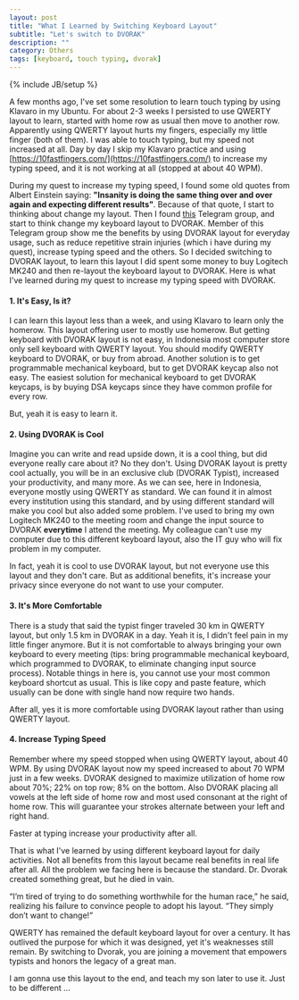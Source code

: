 ```yaml
---
layout: post
title: "What I Learned by Switching Keyboard Layout"
subtitle: "Let's switch to DVORAK"
description: ""
category: Others
tags: [keyboard, touch typing, dvorak]
---
```

{% include JB/setup %}

A few months ago, I've set some resolution to learn touch typing by using Klavaro in my Ubuntu. For about 2-3 weeks I persisted to use QWERTY layout to learn, started with home row as usual then move to another row. Apparently using QWERTY layout hurts my fingers, especially my little finger (both of them). I was able to touch typing, but my speed not increased at all. Day by day I skip my Klavaro practice and using [https://10fastfingers.com/](https://10fastfingers.com/) to increase my typing speed, and it is not working at all (stopped at about 40 WPM).

<!--more-->
During my quest to increase my typing speed, I found some old quotes from Albert Einstein saying: **"Insanity is doing the same thing over and over again and expecting different results"**. Because of that quote, I start to thinking about change my layout. Then I found [this](https://t.me/DvorakIndonesia) Telegram group, and start to think change my keyboard layout to DVORAK. Member of this Telegram group show me the benefits by using DVORAK layout for everyday usage, such as reduce repetitive strain injuries (which i have during my quest), increase typing speed and the others. So I decided switching to DVORAK layout, to learn this layout I did spent some money to buy Logitech MK240 and then re-layout the keyboard layout to DVORAK. Here is what I've learned during my quest to increase my typing speed with DVORAK.

#### 1. It's Easy, Is it?
I can learn this layout less than a week, and using Klavaro to learn only the homerow. This layout offering user to mostly use homerow. But getting keyboard with DVORAK layout is not easy, in Indonesia most computer store only sell keyboard with QWERTY layout. You should modify QWERTY keyboard to DVORAK, or buy from abroad. Another solution is to get programmable mechanical keyboard, but to get DVORAK keycap also not easy. The easiest solution for mechanical keyboard to get DVORAK keycaps, is by buying DSA keycaps since they have common profile for every row.

But, yeah it is easy to learn it.

#### 2. Using DVORAK is Cool
Imagine you can write and read upside down, it is a cool thing, but did everyone really care about it? No they don't. Using DVORAK layout is pretty cool actually, you will be in an exclusive club (DVORAK Typist), increased your productivity, and many more. As we can see, here in Indonesia, everyone mostly using QWERTY as standard. We can found it in almost every institution using this standard, and by using different standard will make you cool but also added some problem. I've used to bring my own Logitech MK240 to the meeting room and change the input source to DVORAK **everytime** I attend the meeting. My colleague can't use my computer due to this different keyboard layout, also the IT guy who will fix problem in my computer. 

In fact, yeah it is cool to use DVORAK layout, but not everyone use this layout and they don't care. But as additional benefits, it's increase your privacy since everyone do not want to use your computer.

#### 3. It's More Comfortable
There is a study that said the typist finger traveled 30 km in QWERTY layout, but only 1.5 km in DVORAK in a day. Yeah it is, I didn't feel pain in my little finger anymore. But it is not comfortable to always bringing your own keyboard to every meeting (tips: bring programmable mechanical keyboard, which programmed to DVORAK, to eliminate changing input source process). Notable things in here is, you cannot use your most common keyboard shortcut as usual. This is like copy and paste feature, which usually can be done with single hand now require two hands.

After all, yes it is more comfortable using DVORAK layout rather than using QWERTY layout.

#### 4. Increase Typing Speed
Remember where my speed stopped when using QWERTY layout, about 40 WPM. By using DVORAK layout now my speed increased to about 70 WPM just in a few weeks. DVORAK designed to maximize utilization of home row about 70%; 22% on top row; 8% on the bottom. Also DVORAK placing all vowels at the left side of home row and most used consonant at the right of home row. This will guarantee your strokes alternate between your left and right hand.

Faster at typing increase your productivity after all.

That is what I've learned by using different keyboard layout for daily activities. Not all benefits from this layout became real benefits in real life after all. All the problem we facing here is because the standard. Dr. Dvorak created something great, but he died in vain.

“I’m tired of trying to do something worthwhile for the human race,” he said, realizing his failure to convince people to adopt his layout. “They simply don’t want to change!”

QWERTY has remained the default keyboard layout for over a century. It has outlived the purpose for which it was designed, yet it's weaknesses still remain. By switching to Dvorak, you are joining a movement that empowers typists and honors the legacy of a great man. 

I am gonna use this layout to the end, and teach my son later to use it. Just to be different ...